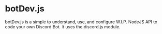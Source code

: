 # botDev.js
botDev.js is a simple to understand, use, and configure W.I.P. NodeJS API to code your own Discord Bot. It uses the discord.js module.

